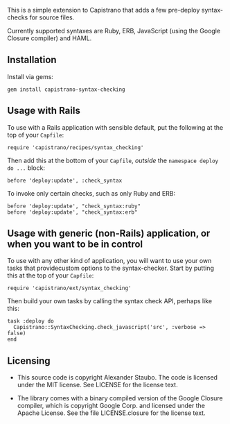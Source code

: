 This is a simple extension to Capistrano that adds a few pre-deploy 
syntax-checks for source files.

Currently supported syntaxes are Ruby, ERB, JavaScript (using the Google
Closure compiler) and HAML.

Installation
------------

Install via gems:

    gem install capistrano-syntax-checking

Usage with Rails
----------------

To use with a Rails application with sensible default, put the following at the 
top of your `Capfile`:

    require 'capistrano/recipes/syntax_checking'

Then add this at the bottom of your `Capfile`, _outside_ the `namespace deploy do ...`
block:

    before 'deploy:update', :check_syntax

To invoke only certain checks, such as only Ruby and ERB:

    before 'deploy:update', "check_syntax:ruby"
    before 'deploy:update', "check_syntax:erb"
    
Usage with generic (non-Rails) application, or when you want to be in control
-----------------------------------------------------------------------------

To use with any other kind of application, you will want to use your own tasks 
that providecustom options to the syntax-checker. Start by putting this at the 
top of your `Capfile`:

    require 'capistrano/ext/syntax_checking'

Then build your own tasks by calling the syntax check API, perhaps like this:

    task :deploy do
      Capistrano::SyntaxChecking.check_javascript('src', :verbose => false)
    end

Licensing
---------

* This source code is copyright Alexander Staubo. The code is licensed under the
  MIT license. See LICENSE for the license text.

* The library comes with a binary compiled version of the Google Closure 
  compiler, which is copyright Google Corp. and licensed under the Apache License.
  See the file LICENSE.closure for the license text.
